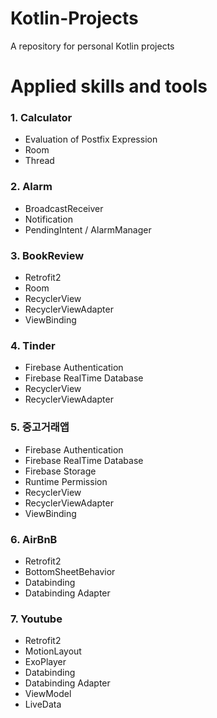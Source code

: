 # Kotlin-Projects
A repository for personal Kotlin projects

# Applied skills and tools

### 1. Calculator

+ Evaluation of Postfix Expression
+ Room
+ Thread

### 2. Alarm

+ BroadcastReceiver
+ Notification
+ PendingIntent / AlarmManager

### 3. BookReview

+ Retrofit2
+ Room 
+ RecyclerView
+ RecyclerViewAdapter
+ ViewBinding

### 4. Tinder

+ Firebase Authentication
+ Firebase RealTime Database
+ RecyclerView
+ RecyclerViewAdapter

### 5. 중고거래앱

+ Firebase Authentication
+ Firebase RealTime Database
+ Firebase Storage
+ Runtime Permission
+ RecyclerView
+ RecyclerViewAdapter
+ ViewBinding

### 6. AirBnB

+ Retrofit2
+ BottomSheetBehavior
+ Databinding
+ Databinding Adapter

### 7. Youtube

+ Retrofit2
+ MotionLayout
+ ExoPlayer
+ Databinding
+ Databinding Adapter
+ ViewModel
+ LiveData


